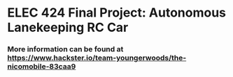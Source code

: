 # ELEC 424 Final Project: Autonomous Lanekeeping RC Car

### More information can be found at https://www.hackster.io/team-youngerwoods/the-nicomobile-83caa9
